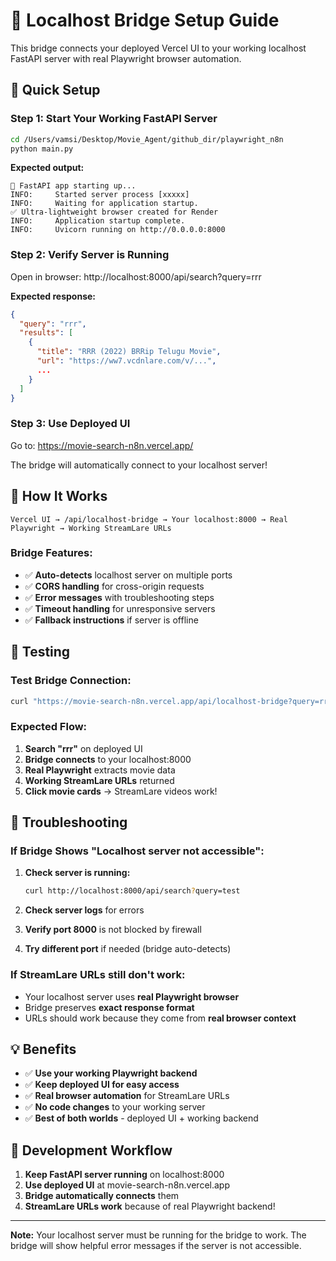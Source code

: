 # 🌉 Localhost Bridge Setup Guide

This bridge connects your deployed Vercel UI to your working localhost FastAPI server with real Playwright browser automation.

## 🚀 Quick Setup

### Step 1: Start Your Working FastAPI Server
```bash
cd /Users/vamsi/Desktop/Movie_Agent/github_dir/playwright_n8n
python main.py
```

**Expected output:**
```
🚀 FastAPI app starting up...
INFO:     Started server process [xxxxx]
INFO:     Waiting for application startup.
✅ Ultra-lightweight browser created for Render
INFO:     Application startup complete.
INFO:     Uvicorn running on http://0.0.0.0:8000
```

### Step 2: Verify Server is Running
Open in browser: http://localhost:8000/api/search?query=rrr

**Expected response:**
```json
{
  "query": "rrr",
  "results": [
    {
      "title": "RRR (2022) BRRip Telugu Movie",
      "url": "https://ww7.vcdnlare.com/v/...",
      ...
    }
  ]
}
```

### Step 3: Use Deployed UI
Go to: https://movie-search-n8n.vercel.app/

The bridge will automatically connect to your localhost server!

## 🔧 How It Works

```
Vercel UI → /api/localhost-bridge → Your localhost:8000 → Real Playwright → Working StreamLare URLs
```

### Bridge Features:
- ✅ **Auto-detects** localhost server on multiple ports
- ✅ **CORS handling** for cross-origin requests  
- ✅ **Error messages** with troubleshooting steps
- ✅ **Timeout handling** for unresponsive servers
- ✅ **Fallback instructions** if server is offline

## 🧪 Testing

### Test Bridge Connection:
```bash
curl "https://movie-search-n8n.vercel.app/api/localhost-bridge?query=rrr"
```

### Expected Flow:
1. **Search "rrr"** on deployed UI
2. **Bridge connects** to your localhost:8000
3. **Real Playwright** extracts movie data
4. **Working StreamLare URLs** returned
5. **Click movie cards** → StreamLare videos work!

## 🚨 Troubleshooting

### If Bridge Shows "Localhost server not accessible":

1. **Check server is running:**
   ```bash
   curl http://localhost:8000/api/search?query=test
   ```

2. **Check server logs** for errors

3. **Verify port 8000** is not blocked by firewall

4. **Try different port** if needed (bridge auto-detects)

### If StreamLare URLs still don't work:
- Your localhost server uses **real Playwright browser**
- Bridge preserves **exact response format**
- URLs should work because they come from **real browser context**

## 💡 Benefits

- ✅ **Use your working Playwright backend**
- ✅ **Keep deployed UI for easy access**
- ✅ **Real browser automation** for StreamLare URLs
- ✅ **No code changes** to your working server
- ✅ **Best of both worlds** - deployed UI + working backend

## 🔄 Development Workflow

1. **Keep FastAPI server running** on localhost:8000
2. **Use deployed UI** at movie-search-n8n.vercel.app
3. **Bridge automatically connects** them
4. **StreamLare URLs work** because of real Playwright backend!

---

**Note:** Your localhost server must be running for the bridge to work. The bridge will show helpful error messages if the server is not accessible.